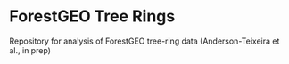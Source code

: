 # ForestGEO Tree Rings

Repository for analysis of ForestGEO tree-ring data (Anderson-Teixeira et al., in prep)


